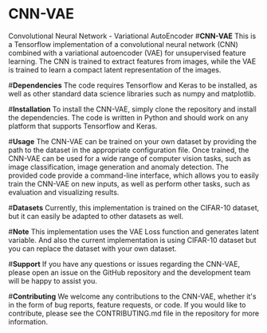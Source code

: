 # CNN-VAE
Convolutional Neural Network - Variational AutoEncoder
#**CNN-VAE**
This is a Tensorflow implementation of a convolutional neural network (CNN) combined with a variational autoencoder (VAE) for unsupervised feature learning. The CNN is trained to extract features from images, while the VAE is trained to learn a compact latent representation of the images.

#**Dependencies**
The code requires Tensorflow and Keras to be installed, as well as other standard data science libraries such as numpy and matplotlib.

#**Installation**
To install the CNN-VAE, simply clone the repository and install the dependencies. The code is written in Python and should work on any platform that supports Tensorflow and Keras.

#**Usage**
The CNN-VAE can be trained on your own dataset by providing the path to the dataset in the appropriate configuration file. Once trained, the CNN-VAE can be used for a wide range of computer vision tasks, such as image classification, image generation and anomaly detection. The provided code provide a command-line interface, which allows you to easily train the CNN-VAE on new inputs, as well as perform other tasks, such as evaluation and visualizing results.

#**Datasets**
Currently, this implementation is trained on the CIFAR-10 dataset, but it can easily be adapted to other datasets as well.

#**Note**
This implementation uses the VAE Loss function and generates latent variable. And also the current implementation is using CIFAR-10 dataset but you can replace the dataset with your own dataset.

#**Support**
If you have any questions or issues regarding the CNN-VAE, please open an issue on the GitHub repository and the development team will be happy to assist you.

#**Contributing**
We welcome any contributions to the CNN-VAE, whether it's in the form of bug reports, feature requests, or code. If you would like to contribute, please see the CONTRIBUTING.md file in the repository for more information.
